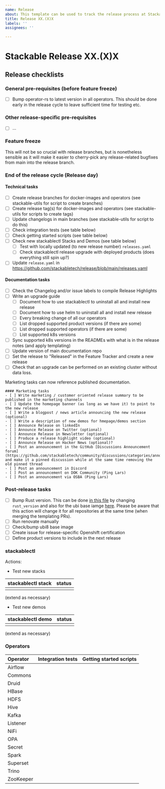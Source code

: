 ```yaml
---
name: Release
about: This template can be used to track the release process at Stackable
title: Release XX.(X)X
labels: ''
assignees: ''

---
```


# Stackable Release XX.(X)X

## Release checklists

### General pre-requisites (before feature freeze)

- [ ] Bump operator-rs to latest version in all operators. This should be done early in the release cycle to leave sufficient time for testing etc.

### Other release-specific pre-requisites
- [ ] ...

### Feature freeze

This will not be so crucial with release branches, but is nonetheless sensible as it will make it easier to cherry-pick any release-related bugfixes from main into the release branch.

### End of the release cycle (Release day)

#### Technical tasks
- [ ] Create release branches for docker-images and operators (see stackable-utils for script to create branches)
- [ ] Create release tag(s) for docker-images and operators (see stackable-utils for scripts to create tags)
- [ ] Update changelogs in main branches (see stackable-utils for script to do this)
- [ ] Check integration tests (see table below)
- [ ] Check getting started scripts (see table below)
- [ ] Check new stackablectl Stacks and Demos (see table below)
  - [ ] Test with locally updated (to new release number) `releases.yaml`
  - [ ] Check stackablectl release upgrade with deployed products (does everything still spin up?) 
- [ ] Update `release.yaml` in https://github.com/stackabletech/release/blob/main/releases.yaml

#### Documentation tasks
- [ ] Check the Changelog and/or issue labels to compile Release Highlights
- [ ] Write an upgrade guide
  - [ ] Document how to use stackablectl to uninstall all and install new release
  - [ ] Document how to use helm to uninstall all and install new release
  - [ ] Every breaking change of all our operators
  - [ ] List dropped supported product versions (if there are some)
  - [ ] List dropped supported operators (if there are some)
  - [ ] List supported k8s versions
- [ ] Sync supported k8s versions in the READMEs with what is in the release notes (and apply templating)
- [ ] Update version of main documentation repo
- [ ] Set the release to "Released" in the Feature Tracker and create a new release
- [ ] Check that an upgrade can be performed on an existing cluster without data loss.

Marketing tasks can now reference published documentation.

```[tasklist]
#### Marketing tasks
- [ ] Write marketing / customer oriented release summary to be published in the marketing channels
- [ ] Update the homepage banner (as long as we have it) to point to the new release
- [ ] Write a blogpost / news article announcing the new release (optional)
- [ ] Write a description of new demos for hmepage/demos section
- [ ] Announce Release on linkedIn
- [ ] Announce Release on Twitter (optional)
- [ ] Announce Release in Newsletter (optional)
- [ ] Produce a release highlight video (optional)
- [ ] Announce Release on Hacker News (optional)?
- [ ] Post an announcement in the GitHub [Discussions Announcement forum](https://github.com/stackabletech/community/discussions/categories/announcements) and make it a pinned discussion while at the same time removing the old pinned thread
- [ ] Post an announcement in Discord
- [ ] Post an announcement on DOK Community (Ping Lars)
- [ ] Post an announcement via OSBA (Ping Lars)
```


### Post-release tasks
- [ ] Bump Rust version. This can be done [in this file](https://github.com/stackabletech/operator-templating/blob/main/repositories.yaml) by changing `rust_version` and also for the ubi base iamge [here](https://github.com/stackabletech/docker-images/blob/main/ubi8-rust-builder/Dockerfile#L25). Please be aware that this action will change it for all repositories at the same time (when merging the templating PRs).
- [ ] Run renovate manually
- [ ] Check/bump ubi8 base image
- [ ] Create issue for release-specific Openshift certification
- [ ] Define product versions to include in the next release

### stackablectl

Actions:
* Test new stacks

| stackablectl stack | status |
| :--- | :--- |
| | |
(extend as necessary)

* Test new demos

| stackablectl demo | status |
| :--- | :--- |
| | |
(extend as necessary)

### Operators

| Operator  | Integration tests | Getting started scripts |
| :--- | :---: | :--- |
| Airflow   |         |                              |
| Commons   |         |                              |
| Druid     |         |                              |
| HBase     |         |                              |
| HDFS      |         |                              |
| Hive      |         |                              |
| Kafka     |         |                              |
| Listener  |         |                              |
| NiFi      |         |                              | 
| OPA       |         |                              |
| Secret    |         |                              |
| Spark     |         |                              |
| Superset  |         |                              |
| Trino     |         |                              |
| ZooKeeper |         |                              |

